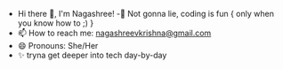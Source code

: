 -  Hi there 👋, I'm Nagashree!
-🔭 Not gonna lie, coding is fun { only when you know how to ;) }
- 📫 How to reach me: nagashreevkrishna@gmail.com
- 😄 Pronouns: She/Her
- ✨ tryna get deeper into tech day-by-day

<!---
vnaags/vnaags is a ✨ special ✨ repository because its `README.md` (this file) appears on your GitHub profile.
You can click the Preview link to take a look at your changes.
--->
